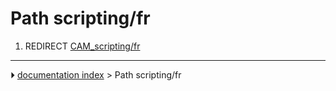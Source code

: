 # Path scripting/fr
1.  REDIRECT [CAM_scripting/fr](CAM_scripting/fr.md)



---
⏵ [documentation index](../README.md) > Path scripting/fr
